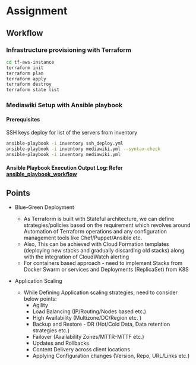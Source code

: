 # Assignment

## Workflow

### Infrastructure provisioning with Terraform  

```bash
cd tf-aws-instance
terraform init
terraform plan
terraform apply
terraform destroy
terraform state list
```

### Mediawiki Setup with Ansible playbook  

#### Prerequisites  

SSH keys deploy for list of the servers from inventory  

```bash
ansible-playbook -i inventory ssh_deploy.yml
ansible-playbook -i inventory mediawiki.yml --syntax-check
ansible-playbook -i inventory mediawiki.yml
```

#### Ansible Playbook Execution Output Log: Refer [ansible_playbook_workflow](ansible_playbook_workflow.log)  

## Points

- Blue-Green Deployment
  - As Terraform is built with Stateful architecture, we can define strategies/policies based on the requirement which revolves around Automation of Terraform operations and any configuration management tools like Chef/Puppet/Ansible etc.  
  - Also, This can be achieved with Cloud Formation templates (deploying new stacks and gradually discarding old stacks) along with the integration of CloudWatch alerting  
  - For containers based approach - need to implement Stacks from Docker Swarm or services and Deployments (ReplicaSet) from K8S  

- Application Scaling
  - While Defining Application scaling strategies, need to consider below points:
    - Agility
    - Load Balancing (IP/Routing/Nodes based etc.)
    - High Availability  (Multizone/DC/Region etc. )
    - Backup and Restore - DR (Hot/Cold Data, Data retention strategies etc.)
    - Failover (Availability Zones/MTTR-MTTF etc.)
    - Updates and Rollbacks
    - Content Delivery across client locations  
    - Applying Configuration changes (Version, Repo, URL/Links etc.)  

